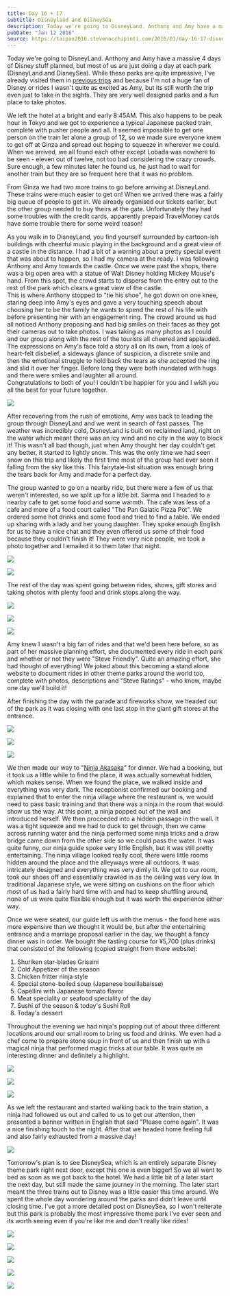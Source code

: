 ```yaml
---
title: Day 16 + 17
subtitle: Disneyland and DisneySea
description: Today we're going to DisneyLand. Anthony and Amy have a massive 4 days of Disney stuff planned, but most of us are just doing a day at each ...
pubDate: "Jan 12 2016"
source: https://taipan2016.stevenocchipinti.com/2016/01/day-16-17-disneyland-and-disneysea.html
---
```


Today we're going to DisneyLand. Anthony and Amy have a massive 4 days of Disney stuff planned, but most of us are just doing a day at each park (DisneyLand and DisneySea). While these parks are quite impressive, I've already visited them in [previous trips](http://blog.stevenocchipinti.com/travel) and because I'm not a huge fan of Disney or rides I wasn't quite as excited as Amy, but its still worth the trip even just to take in the sights. They are very well designed parks and a fun place to take photos.

We left the hotel at a bright and early 8:45AM. This also happens to be peak hour in Tokyo and we got to experience a typical Japanese packed train, complete with pusher people and all. It seemed impossible to get one person on the train let alone a group of 12, so we made sure everyone knew to get off at Ginza and spread out hoping to squeeze in wherever we could.  
When we arrived, we all found each other except Lobada was nowhere to be seen - eleven out of twelve, not too bad considering the crazy crowds. Sure enough, a few minutes later he found us, he just had to wait for another train but they are so frequent here that it was no problem.

From Ginza we had two more trains to go before arriving at DisneyLand. These trains were much easier to get on! When we arrived there was a fairly big queue of people to get in. We already organised our tickets earlier, but the other group needed to buy theirs at the gate. Unfortunately they had some troubles with the credit cards, apparently prepaid TravelMoney cards have some trouble there for some weird reason!

As you walk in to DisneyLand, you find yourself surrounded by cartoon-ish buildings with cheerful music playing in the background and a great view of a castle in the distance. I had a bit of a warning about a pretty special event that was about to happen, so I had my camera at the ready. I was following Anthony and Amy towards the castle. Once we were past the shops, there was a big open area with a statue of Walt Disney holding Mickey Mouse's hand. From this spot, the crowd starts to disperse from the entry out to the rest of the park which clears a great view of the castle.  
This is where Anthony stopped to "tie his shoe", he got down on one knee, staring deep into Amy's eyes and gave a very touching speech about choosing her to be the family he wants to spend the rest of his life with before presenting her with an engagement ring. The crowd around us had all noticed Anthony proposing and had big smiles on their faces as they got their cameras out to take photos. I was taking as many photos as I could and our group along with the rest of the tourists all cheered and applauded. The expressions on Amy's face told a story all on its own, from a look of heart-felt disbelief, a sideways glance of suspicion, a discrete smile and then the emotional struggle to hold back the tears as she accepted the ring and slid it over her finger. Before long they were both inundated with hugs and there were smiles and laughter all around.  
Congratulations to both of you! I couldn't be happier for you and I wish you all the best for your future together.

[![](https://2.bp.blogspot.com/-l3JbRPEbgHE/VyX2u6AjPbI/AAAAAAAAFkQ/v-ufXaWcfwILVbdvRa-0UzkAWHL5yh4HACLcB/s320/Proposal.gif)](https://2.bp.blogspot.com/-l3JbRPEbgHE/VyX2u6AjPbI/AAAAAAAAFkQ/v-ufXaWcfwILVbdvRa-0UzkAWHL5yh4HACLcB/s1600/Proposal.gif)

After recovering from the rush of emotions, Amy was back to leading the group through DisneyLand and we went in search of fast passes. The weather was incredibly cold, DisneyLand is built on reclaimed land, right on the water which meant there was an icy wind and no city in the way to block it! This wasn't all bad though, just when Amy thought her day couldn't get any better, it started to lightly snow. This was the only time we had seen snow on this trip and likely the first time most of the group had ever seen it falling from the sky like this. This fairytale-list situation was enough bring the tears back for Amy and made for a perfect day.

The group wanted to go on a nearby ride, but there were a few of us that weren't interested, so we split up for a little bit. Sarma and I headed to a nearby cafe to get some food and some warmth. The cafe was less of a cafe and more of a food court called "The Pan Galatic Pizza Pot". We ordered some hot drinks and some food and tried to find a table. We ended up sharing with a lady and her young daughter. They spoke enough English for us to have a nice chat and they even offered us some of their food because they couldn't finish it! They were very nice people, we took a photo together and I emailed it to them later that night.

[![](https://2.bp.blogspot.com/-zU_06nJbLQA/Vp3vyw1aydI/AAAAAAAAFEw/c2kjS9pEnV4H_Vr5GuF3yndxiOrlFfqXwCKgB/s320/20160112_120036.jpg)](https://2.bp.blogspot.com/-zU_06nJbLQA/Vp3vyw1aydI/AAAAAAAAFEw/c2kjS9pEnV4H_Vr5GuF3yndxiOrlFfqXwCKgB/s1600/20160112_120036.jpg)

[![](https://1.bp.blogspot.com/-0_WYRRYwjZs/Vp3vy-oiGtI/AAAAAAAAFE0/BKW9h3-xmhoagd_obH7uff6TBXnq629sQCKgB/s320/20160112_113939.jpg)](https://1.bp.blogspot.com/-0_WYRRYwjZs/Vp3vy-oiGtI/AAAAAAAAFE0/BKW9h3-xmhoagd_obH7uff6TBXnq629sQCKgB/s1600/20160112_113939.jpg)

[](https://photos.google.com/photo/AF1QipOdhGtFLLiEaPhto2HwpcW60zYvFxs21-P1NW0i)The rest of the day was spent going between rides, shows, gift stores and taking photos with plenty food and drink stops along the way.

[![](https://3.bp.blogspot.com/-y5suIq4rc70/Vp3vy1mi4FI/AAAAAAAAFE0/t9YRzZiyg186voaz0hHaZ9ajAxgR9eqCACKgB/s320/20160112_143424.jpg)](https://3.bp.blogspot.com/-y5suIq4rc70/Vp3vy1mi4FI/AAAAAAAAFE0/t9YRzZiyg186voaz0hHaZ9ajAxgR9eqCACKgB/s1600/20160112_143424.jpg)

[![](https://2.bp.blogspot.com/-VyB-k8CwUb4/Vp3vy9MvLnI/AAAAAAAAFEw/nV8gUzHIKWIpkuMhfXMYP23XHGfFgd45gCKgB/s320/20160112_152647.jpg)](https://2.bp.blogspot.com/-VyB-k8CwUb4/Vp3vy9MvLnI/AAAAAAAAFEw/nV8gUzHIKWIpkuMhfXMYP23XHGfFgd45gCKgB/s1600/20160112_152647.jpg)

[![](https://4.bp.blogspot.com/--CsAsj7ucTw/Vp3vy-7BxVI/AAAAAAAAFE0/d7Rkp5OJUkcxH8MWPMkaz7FNA6yMjH6awCKgB/s320/20160112_161427.jpg)](https://4.bp.blogspot.com/--CsAsj7ucTw/Vp3vy-7BxVI/AAAAAAAAFE0/d7Rkp5OJUkcxH8MWPMkaz7FNA6yMjH6awCKgB/s1600/20160112_161427.jpg)

Amy knew I wasn't a big fan of rides and that we'd been here before, so as part of her massive planning effort, she documented every ride in each park and whether or not they were "Steve Friendly". Quite an amazing effort, she had thought of everything! We joked about this becoming a stand alone website to document rides in other theme parks around the world too, complete with photos, descriptions and "Steve Ratings" - who know, maybe one day we'll build it!

After finishing the day with the parade and fireworks show, we headed out of the park as it was closing with one last stop in the giant gift stores at the entrance.

[![](https://1.bp.blogspot.com/-PgTaNIPDmVA/Vp3vy1uGmMI/AAAAAAAAFE0/Bn6O2M2E964MZmbVVSPDN_K8y09UcIxmwCKgB/s320/20160112_175000.jpg)](https://1.bp.blogspot.com/-PgTaNIPDmVA/Vp3vy1uGmMI/AAAAAAAAFE0/Bn6O2M2E964MZmbVVSPDN_K8y09UcIxmwCKgB/s1600/20160112_175000.jpg)

[![](https://3.bp.blogspot.com/-z6EoBCisGzg/Vp3vy5nALgI/AAAAAAAAFE0/efwppyg7prYziZWBbx6oc1smZ7FrC5cNwCKgB/s320/20160112_175240.jpg)](https://3.bp.blogspot.com/-z6EoBCisGzg/Vp3vy5nALgI/AAAAAAAAFE0/efwppyg7prYziZWBbx6oc1smZ7FrC5cNwCKgB/s1600/20160112_175240.jpg)

[![](https://3.bp.blogspot.com/-Jtdvz5RnTY4/Vp3vy_5qwfI/AAAAAAAAFE0/a79B_sP75-QUFyiZ-127YMwq1i4alMH6wCKgB/s320/20160112_185908.jpg)](https://3.bp.blogspot.com/-Jtdvz5RnTY4/Vp3vy_5qwfI/AAAAAAAAFE0/a79B_sP75-QUFyiZ-127YMwq1i4alMH6wCKgB/s1600/20160112_185908.jpg)

We then made our way to "[Ninja Akasaka](http://www.ninjaakasaka.com/)" for dinner. We had a booking, but it took us a little while to find the place, it was actually somewhat hidden, which makes sense. When we found the place, we walked inside and everything was very dark. The receptionist confirmed our booking and explained that to enter the ninja village where the restaurant is, we would need to pass basic training and that there was a ninja in the room that would show us the way. At this point, a ninja popped out of the wall and introduced herself. We then proceeded into a hidden passage in the wall. It was a tight squeeze and we had to duck to get through, then we came across running water and the ninja performed some ninja tricks and a draw bridge came down from the other side so we could pass the water. It was quite funny, our ninja guide spoke very little English, but it was still pretty entertaining. The ninja village looked really cool, there were little rooms hidden around the place and the alleyways were all outdoors. It was intricately designed and everything was very dimly lit. We got to our room, took our shoes off and essentially crawled in as the ceiling was very low. In traditional Japanese style, we were sitting on cushions on the floor which most of us had a fairly hard time with and had to keep shuffling around, none of us were quite flexible enough but it was worth the experience either way.

Once we were seated, our guide left us with the menus - the food here was more expensive than we thought it would be, but after the entertaining entrance and a marriage proposal earlier in the day, we thought a fancy dinner was in order. We bought the tasting course for ¥5,700 (plus drinks) that consisted of the following (copied straight from there website):

1.  Shuriken star-blades Grissini
2.  Cold Appetizer of the season
3.  Chicken fritter ninja style
4.  Special stone-boiled soup (Japanese bouillabaisse)
5.  Capellini with Japanese tomato flavor
6.  Meat speciality or seafood speciality of the day
7.  Sushi of the season & today's Sushi Roll
8.  Today's dessert

Throughout the evening we had ninja's popping out of about three different locations around our small room to bring us food and drinks. We even had a chef come to prepare stone soup in front of us and then finish up with a magical ninja that performed magic tricks at our table. It was quite an interesting dinner and definitely a highlight.

[![](https://3.bp.blogspot.com/-0O6HgkhgAuc/VyX7SfCDuQI/AAAAAAAAFkg/p-jufzDGPwcFMsgaWOPx-VHi0UMBJHA3QCLcB/s320/DSC_6234.jpg)](https://3.bp.blogspot.com/-0O6HgkhgAuc/VyX7SfCDuQI/AAAAAAAAFkg/p-jufzDGPwcFMsgaWOPx-VHi0UMBJHA3QCLcB/s1600/DSC_6234.jpg)

[![](https://3.bp.blogspot.com/-tZiWKUhE91A/VyX7SR-rzSI/AAAAAAAAFkk/uuYP9eo4TdYgo7XIBDAH-urzj9KilQ69gCLcB/s320/DSC_6238.jpg)](https://3.bp.blogspot.com/-tZiWKUhE91A/VyX7SR-rzSI/AAAAAAAAFkk/uuYP9eo4TdYgo7XIBDAH-urzj9KilQ69gCLcB/s1600/DSC_6238.jpg)

[![](https://1.bp.blogspot.com/-zNeXlnkPjWE/VyX7QoPqqgI/AAAAAAAAFkc/OKJkMIE4HJQVKi7O-hR2aLsj5M9nILebgCLcB/s320/DSC_6252.jpg)](https://1.bp.blogspot.com/-zNeXlnkPjWE/VyX7QoPqqgI/AAAAAAAAFkc/OKJkMIE4HJQVKi7O-hR2aLsj5M9nILebgCLcB/s1600/DSC_6252.jpg)

As we left the restaurant and started walking back to the train station, a ninja had followed us out and called to us to get our attention, then presented a banner written in English that said "Please come again". It was a nice finishing touch to the night. After that we headed home feeling full and also fairly exhausted from a massive day!

[![](https://1.bp.blogspot.com/-SQNccpAk9K4/Vp3vy3KgYGI/AAAAAAAAFE0/zr9rX9jRuCAQE_XjiK7yl75_R4HYf4r0QCKgB/s320/20160112_225406.jpg)](https://1.bp.blogspot.com/-SQNccpAk9K4/Vp3vy3KgYGI/AAAAAAAAFE0/zr9rX9jRuCAQE_XjiK7yl75_R4HYf4r0QCKgB/s1600/20160112_225406.jpg)

Tomorrow's plan is to see DisneySea, which is an entirely separate Disney theme park right next door, except this one is even bigger! So we all went to bed as soon as we got back to the hotel. We had a little bit of a later start the next day, but still made the same journey in the morning. The later start meant the three trains out to Disney was a little easier this time around. We spent the whole day wondering around the parks and didn't leave until closing time. I've got a more detailed post on DisneySea, so I won't reiterate but this park is probably the most impressive theme park I've ever seen and its worth seeing even if you're like me and don't really like rides!

[![](https://3.bp.blogspot.com/-FUkvsFXu7vw/Vp3vy4nEGSI/AAAAAAAAFEw/NrqMGKmbspgZBqpQUBFTA8WYlogaLk8ZQCKgB/s320/20160113_100207.jpg)](https://3.bp.blogspot.com/-FUkvsFXu7vw/Vp3vy4nEGSI/AAAAAAAAFEw/NrqMGKmbspgZBqpQUBFTA8WYlogaLk8ZQCKgB/s1600/20160113_100207.jpg)

[![](https://2.bp.blogspot.com/-018IEtF6a-I/Vp3vy4LLEOI/AAAAAAAAFE0/4rMhfROY-jgV_kzkzS0djzystFbcQfOpgCKgB/s320/20160113_120919.jpg)](https://2.bp.blogspot.com/-018IEtF6a-I/Vp3vy4LLEOI/AAAAAAAAFE0/4rMhfROY-jgV_kzkzS0djzystFbcQfOpgCKgB/s1600/20160113_120919.jpg)

[![](https://1.bp.blogspot.com/-yqeT6qifbSU/Vp3vy2ckYKI/AAAAAAAAFE0/DUHhTOBGpQcaftB4gGUcT7Qdgldzc_PWQCKgB/s320/20160113_135108.jpg)](https://1.bp.blogspot.com/-yqeT6qifbSU/Vp3vy2ckYKI/AAAAAAAAFE0/DUHhTOBGpQcaftB4gGUcT7Qdgldzc_PWQCKgB/s1600/20160113_135108.jpg)

[![](https://4.bp.blogspot.com/-z_FJptRC3S4/Vp3vy46Nf0I/AAAAAAAAFE0/ynLKbvPzp9g8x7kiTg8Ew0uPbgQttboMQCKgB/s320/20160113_151219.jpg)](https://4.bp.blogspot.com/-z_FJptRC3S4/Vp3vy46Nf0I/AAAAAAAAFE0/ynLKbvPzp9g8x7kiTg8Ew0uPbgQttboMQCKgB/s1600/20160113_151219.jpg)

[![](https://3.bp.blogspot.com/-W3W6a63JjNg/Vp3vy3w19kI/AAAAAAAAFE0/D5gfaJwcSUAOZ8iR6pxZQe7VGd2c18DIACKgB/s320/20160113_112328.jpg)](https://3.bp.blogspot.com/-W3W6a63JjNg/Vp3vy3w19kI/AAAAAAAAFE0/D5gfaJwcSUAOZ8iR6pxZQe7VGd2c18DIACKgB/s1600/20160113_112328.jpg)

